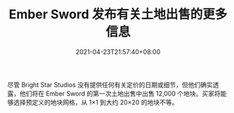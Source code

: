 ﻿---
title: "Ember Sword 发布有关土地出售的更多信息"
date: 2021-04-23T21:57:40+08:00
lastmod: 2021-04-23T16:45:40+08:00
draft: false
authors: ["Hope"]
description: "尽管 Bright Star Studios 没有提供任何有关定价的日期或细节，但他们确实透露，他们将在 Ember Sword 的第一次土地出售中出售 12,000 个地块。买家将能够选择预定义的地块网格，从 1×1 到大约 20×20 的地块不等。"
featuredImage: "ember-sword-releases-more-info-about-land-sale.png"
tags: ["Virtual World","虚拟世界","Play to Earn"]
categories: ["news"]
news: ["虚拟世界"]
weight: 
lightgallery: true
pinned: false
recommend: false
recommend1: false
---

尽管 Bright Star Studios 没有提供任何有关定价的日期或细节，但他们确实透露，他们将在 Ember Sword 的第一次土地出售中出售 12,000 个地块。买家将能够选择预定义的地块网格，从 1×1 到大约 20×20 的地块不等。

<!--more-->

